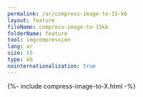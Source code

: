 ```yaml
---
permalink: /ar/compress-image-to-15-kb
layout: feature
fileName: compress-image-to-15kb
folderName: feature
tool: imgcompression
lang: ar
size: 15
type: kb
nointernationalization: true
---
```

{%- include compress-image-to-X.html -%}
      